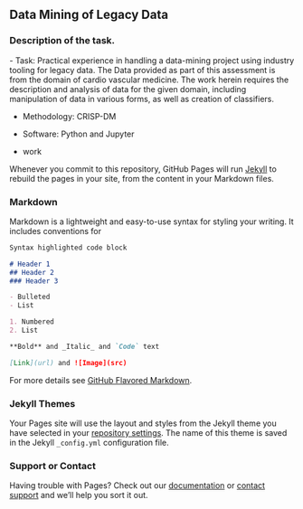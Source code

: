 ## Data Mining of Legacy Data

<h3> Description of the task. </h3>
- Task: Practical experience in handling a data-mining project using industry tooling for legacy data. The Data provided as part of this assessment is from the domain of cardio vascular medicine. The work herein requires the description and analysis of data for the given domain, including manipulation of data in various forms, as well as creation of classifiers.

- Methodology: CRISP-DM 

- Software: Python and Jupyter

- work

Whenever you commit to this repository, GitHub Pages will run [Jekyll](https://jekyllrb.com/) to rebuild the pages in your site, from the content in your Markdown files.

### Markdown

Markdown is a lightweight and easy-to-use syntax for styling your writing. It includes conventions for

```markdown
Syntax highlighted code block

# Header 1
## Header 2
### Header 3

- Bulleted
- List

1. Numbered
2. List

**Bold** and _Italic_ and `Code` text

[Link](url) and ![Image](src)
```

For more details see [GitHub Flavored Markdown](https://guides.github.com/features/mastering-markdown/).

### Jekyll Themes

Your Pages site will use the layout and styles from the Jekyll theme you have selected in your [repository settings](https://github.com/haych-hub/Mining-of-Legacy-Data/settings). The name of this theme is saved in the Jekyll `_config.yml` configuration file.

### Support or Contact

Having trouble with Pages? Check out our [documentation](https://docs.github.com/categories/github-pages-basics/) or [contact support](https://github.com/contact) and we’ll help you sort it out.
